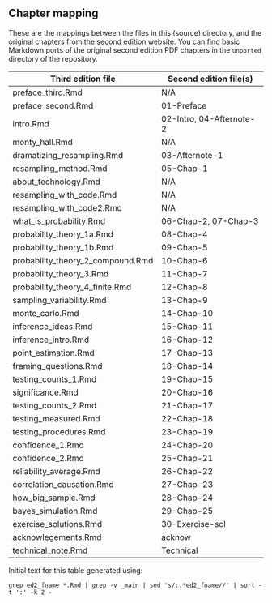 ## Chapter mapping

These are the mappings between the files in this (source) directory, and the
original chapters from the [second edition
website](https://resample.com/intro-text-online).  You can find basic Markdown
ports of the original second edition PDF chapters in the `unported` directory
of the repository.

| Third edition file | Second edition file(s) |
| ------------------ | ------------------- |
| preface_third.Rmd | N/A |
| preface_second.Rmd | 01-Preface |
| intro.Rmd | 02-Intro, 04-Afternote-2 |
| monty_hall.Rmd | N/A |
| dramatizing_resampling.Rmd | 03-Afternote-1 |
| resampling_method.Rmd | 05-Chap-1 |
| about_technology.Rmd | N/A |
| resampling_with_code.Rmd | N/A |
| resampling_with_code2.Rmd | N/A |
| what_is_probability.Rmd | 06-Chap-2, 07-Chap-3 |
| probability_theory_1a.Rmd | 08-Chap-4 |
| probability_theory_1b.Rmd | 09-Chap-5 |
| probability_theory_2_compound.Rmd | 10-Chap-6 |
| probability_theory_3.Rmd | 11-Chap-7 |
| probability_theory_4_finite.Rmd | 12-Chap-8 |
| sampling_variability.Rmd | 13-Chap-9 |
| monte_carlo.Rmd | 14-Chap-10 |
| inference_ideas.Rmd | 15-Chap-11 |
| inference_intro.Rmd | 16-Chap-12 |
| point_estimation.Rmd | 17-Chap-13 |
| framing_questions.Rmd | 18-Chap-14 |
| testing_counts_1.Rmd | 19-Chap-15 |
| significance.Rmd | 20-Chap-16 |
| testing_counts_2.Rmd | 21-Chap-17 |
| testing_measured.Rmd | 22-Chap-18 |
| testing_procedures.Rmd | 23-Chap-19 |
| confidence_1.Rmd | 24-Chap-20 |
| confidence_2.Rmd | 25-Chap-21 |
| reliability_average.Rmd | 26-Chap-22 |
| correlation_causation.Rmd | 27-Chap-23 |
| how_big_sample.Rmd | 28-Chap-24 |
| bayes_simulation.Rmd | 29-Chap-25 |
| exercise_solutions.Rmd | 30-Exercise-sol |
| acknowlegements.Rmd | acknow |
| technical_note.Rmd | Technical |

Initial text for this table generated using:

```
grep ed2_fname *.Rmd | grep -v _main | sed 's/:.*ed2_fname//' | sort -t ':' -k 2 -
```
